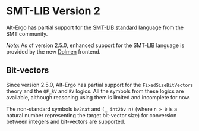 
# SMT-LIB Version 2

Alt-Ergo has partial support for the [SMT-LIB
standard](http://smtlib.cs.uiowa.edu/papers/smt-lib-reference-v2.6-r2017-07-18.pdf)
language from the SMT community.

*Note*: As of version 2.5.0, enhanced support for the SMT-LIB language is
provided by the new [Dolmen](http://gbury.github.io/dolmen/) frontend.

## Bit-vectors

Since version 2.5.0, Alt-Ergo has partial support for the `FixedSizeBitVectors`
theory and the `QF_BV` and `BV` logics. All the symbols from these logics are
available, although reasoning using them is limited and incomplete for now.

The non-standard symbols `bv2nat` and `(_ int2bv n)` (where `n >
0` is a natural number representing the target bit-vector size) for conversion
between integers and bit-vectors are supported.
